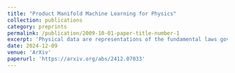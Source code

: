 ```yaml
---
title: "Product Manifold Machine Learning for Physics"
collection: publications
category: preprints
permalink: /publication/2009-10-01-paper-title-number-1
excerpt: 'Physical data are representations of the fundamental laws governing the Universe, hiding complex compositional structures often well captured by hierarchical graphs. Hyperbolic spaces are endowed with a non-Euclidean geometry that naturally embeds those structures. To leverage the benefits of non-Euclidean geometries in representing natural data we develop machine learning on PM spaces, Cartesian products of constant curvature Riemannian manifolds.'
date: 2024-12-09
venue: 'ArXiv'
paperurl: 'https://arxiv.org/abs/2412.07033'
---
```


